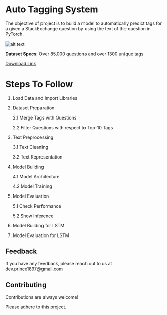 
# Auto Tagging System

The objective of project is to build a model to automatically predict tags for a given a StackExchange question by using the text of the question in PyTorch.

![alt text](https://cdn.sstatic.net/Sites/stackoverflow/company/img/logos/se/se-logo.svg?v=d29f0785ebb7)

__Dataset Specs__: Over 85,000 questions and over 1300 unique tags

[Download Link](https://www.kaggle.com/stackoverflow/statsquestions#Questions.csv)


# Steps To Follow


1. Load Data and Import Libraries

2. Dataset Preparation

      2.1 Merge Tags with Questions

      2.2 Filter Questions with respect to Top-10 Tags
      
3. Text Preprocessing

      3.1 Text Cleaning

      3.2 Text Representation

4. Model Building

      4.1 Model Architecture

      4.2 Model Training

5. Model Evaluation

      5.1 Check Performance

      5.2 Show Inference

6. Model Building for LSTM

7. Model Evaluation for LSTM
## Feedback

If you have any feedback, please reach out to us at dev.prince1897@gmail.com

  
## Contributing

Contributions are always welcome!

Please adhere to this project.

  
